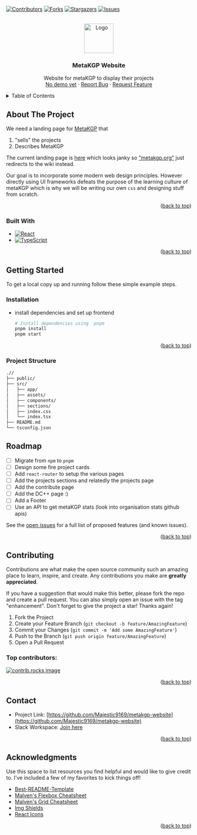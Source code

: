 <!-- Improved compatibility of back to top link: See: https://github.com/othneildrew/Best-README-Template/pull/73 -->
<a id="readme-top"></a>
<!--
*** Thanks for checking out the Best-README-Template. If you have a suggestion
*** that would make this better, please fork the repo and create a pull request
*** or simply open an issue with the tag "enhancement".
*** Don't forget to give the project a star!
*** Thanks again! Now go create something AMAZING! :D
-->



<!-- PROJECT SHIELDS -->
<!--
*** I'm using markdown "reference style" links for readability.
*** Reference links are enclosed in brackets [ ] instead of parentheses ( ).
*** See the bottom of this document for the declaration of the reference variables
*** for contributors-url, forks-url, etc. This is an optional, concise syntax you may use.
*** https://www.markdownguide.org/basic-syntax/#reference-style-links
-->
[![Contributors][contributors-shield]][contributors-url]
[![Forks][forks-shield]][forks-url]
[![Stargazers][stars-shield]][stars-url]
[![Issues][issues-shield]][issues-url]

<!-- PROJECT LOGO -->
<br />
<div align="center">
  <a href="https://github.com/Majestic9169/metakgp-website">
    <img src="https://external-content.duckduckgo.com/iu/?u=https%3A%2F%2Favatars.githubusercontent.com%2Fu%2F11089056%3Fs%3D280%26v%3D4&f=1&nofb=1&ipt=256d00f50ccece811f04675b62fb37d0857a0bcd7f8e2fdc59483c08d2eed445&ipo=images" alt="Logo" width="80" height="80">
  </a>

  <h3 align="center">MetaKGP Website</h3>

  <p align="center">
    Website for metaKGP to display their projects
    <br />
    <a href="https://github.com/Majestic9169/metakgp-website">No demo yet</a>
    ·
    <a href="https://github.com/Majestic9169/metakgp-website/issues/new?labels=bug&template=bug-report---.md">Report Bug</a>
    ·
    <a href="https://github.com/Majestic9169/metakgp-website/issues/new?labels=enhancement&template=feature-request---.md">Request Feature</a>
  </p>
</div>



<!-- TABLE OF CONTENTS -->
<details>
  <summary>Table of Contents</summary>
  <ol>
    <li>
      <a href="#about-the-project">About The Project</a>
      <ul>
        <li><a href="#built-with">Built With</a></li>
      </ul>
    </li>
    <li>
      <a href="#getting-started">Getting Started</a>
      <ul>
        <li><a href="#installation">Installation</a></li>
        <li><a href="#project-structure">Project Structure</a></li>
      </ul>
    </li>
    <li><a href="#roadmap">Roadmap</a></li>
    <li><a href="#contributing">Contributing</a></li>
    <li><a href="#contact">Contact</a></li>
    <li><a href="#acknowledgments">Acknowledgments</a></li>
  </ol>
</details>



<!-- ABOUT THE PROJECT -->
## About The Project

We need a landing page for [MetaKGP](https://wiki.metakgp.org) that 

1. "sells" the projects
1. Describes MetaKGP

The current landing page is [here](https://metakgp.github.io/) which looks janky
so ["metakgp.org"](https://metakgp.org) just redirects to the wiki instead. 

Our goal is to incorporate some modern web design principles. However directly using UI
frameworks defeats the purpose of the learning culture of metaKGP which is why we will
be writing our own `css` and designing stuff from scratch.

<p align="right">(<a href="#readme-top">back to top</a>)</p>



### Built With

* [![React][React.js]][React-url]
* [![TypeScript][TypeScript]][TypeScript-url]

<p align="right">(<a href="#readme-top">back to top</a>)</p>



<!-- GETTING STARTED -->
## Getting Started

To get a local copy up and running follow these simple example steps.

### Installation

* install dependencies and set up frontend
  ```sh
  # Install dependencies using  pnpm
  pnpm install
  pnpm start

  ```

<p align="right">(<a href="#readme-top">back to top</a>)</p>

### Project Structure

```sh
.//
├── public/
├── src/
│   ├── app/
│   ├── assets/
│   ├── components/
│   ├── sections/
│   ├── index.css
│   └── index.tsx
├── README.md
└── tsconfig.json
```

<!-- ROADMAP -->
## Roadmap

- [ ] Migrate from `npm` to `pnpm`
- [ ] Design some fire project cards
- [ ] Add `react-router` to setup the various pages
- [ ] Add the projects sections and relatedly the projects page
- [ ] Add the contribute page
- [ ] Add the DC++ page :)
- [ ] Add a Footer
- [ ] Use an API to get metaKGP stats (look into organisation stats github apis)

See the [open issues](https://github.com/Majestic9169/metakgp-website/issues) for a full list of proposed features (and known issues).

<p align="right">(<a href="#readme-top">back to top</a>)</p>



<!-- CONTRIBUTING -->
## Contributing

Contributions are what make the open source community such an amazing place to learn, inspire, and create. Any contributions you make are **greatly appreciated**.

If you have a suggestion that would make this better, please fork the repo and create a pull request. You can also simply open an issue with the tag "enhancement".
Don't forget to give the project a star! Thanks again!

1. Fork the Project
2. Create your Feature Branch (`git checkout -b feature/AmazingFeature`)
3. Commit your Changes (`git commit -m 'Add some AmazingFeature'`)
4. Push to the Branch (`git push origin feature/AmazingFeature`)
5. Open a Pull Request

### Top contributors:

<a href="https://github.com/Majestic9169/metakgp-website/graphs/contributors">
  <img src="https://contrib.rocks/image?repo=Majestic9169/metakgp-website" alt="contrib.rocks image" />
</a>

<p align="right">(<a href="#readme-top">back to top</a>)</p>

<!-- CONTACT -->
## Contact

* Project Link: [https://github.com/Majestic9169/metakgp-website](https://github.com/Majestic9169/metakgp-website)
* Slack Workspace: [Join here](https://join.slack.com/t/metakgp/shared_invite/zt-2vgkizrok-mOEtk9NQCR8ba5s6M2U5PQ)

<p align="right">(<a href="#readme-top">back to top</a>)</p>



<!-- ACKNOWLEDGMENTS -->
## Acknowledgments

Use this space to list resources you find helpful and would like to give credit to. I've included a few of my favorites to kick things off!

* [Best-README-Template](https://github.com/othneildrew/Best-README-Template)
* [Malven's Flexbox Cheatsheet](https://flexbox.malven.co/)
* [Malven's Grid Cheatsheet](https://grid.malven.co/)
* [Img Shields](https://shields.io)
* [React Icons](https://react-icons.github.io/react-icons/search)

<p align="right">(<a href="#readme-top">back to top</a>)</p>



<!-- MARKDOWN LINKS & IMAGES -->
<!-- https://www.markdownguide.org/basic-syntax/#reference-style-links -->
[contributors-shield]: https://img.shields.io/github/contributors/Majestic9169/metakgp-website.svg?style=for-the-badge
[contributors-url]: https://github.com/Majestic9169/metakgp-website/graphs/contributors
[forks-shield]: https://img.shields.io/github/forks/Majestic9169/metakgp-website.svg?style=for-the-badge
[forks-url]: https://github.com/Majestic9169/metakgp-website/network/members
[stars-shield]: https://img.shields.io/github/stars/Majestic9169/metakgp-website.svg?style=for-the-badge
[stars-url]: https://github.com/Majestic9169/metakgp-website/stargazers
[issues-shield]: https://img.shields.io/github/issues/Majestic9169/metakgp-website.svg?style=for-the-badge
[issues-url]: https://github.com/Majestic9169/metakgp-website/issues
[license-shield]: https://img.shields.io/github/license/Majestic9169/metakgp-website.svg?style=for-the-badge
[license-url]: https://github.com/Majestic9169/metakgp-website/blob/master/LICENSE.txt
[linkedin-shield]: https://img.shields.io/badge/-LinkedIn-black.svg?style=for-the-badge&logo=linkedin&colorB=555
[linkedin-url]: https://linkedin.com/in/Majestic9169
[product-screenshot]: images/screenshot.png
[React.js]: https://img.shields.io/badge/React-20232A?style=for-the-badge&logo=react&logoColor=61DAFB
[React-url]: https://reactjs.org/
[TypeScript]: https://img.shields.io/badge/TypeScript-007ACC?style=for-the-badge&logo=typescript&logoColor=white
[TypeScript-url]: https://www.typescriptlang.org/
